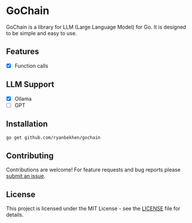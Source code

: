 # GoChain

GoChain is a library for LLM (Large Language Model) for Go. It is designed to be simple and easy to use.

## Features

- [x] Function calls

## LLM Support

- [x] Ollama
- [ ] GPT

## Installation

```bash
go get github.com/ryanbekhen/gochain
```

## Contributing

Contributions are welcome! For feature requests and bug reports please [submit an issue](https://github.com/ryanbekhen/gochain/issues).

## License

This project is licensed under the MIT License - see the [LICENSE](LICENSE) file for details.